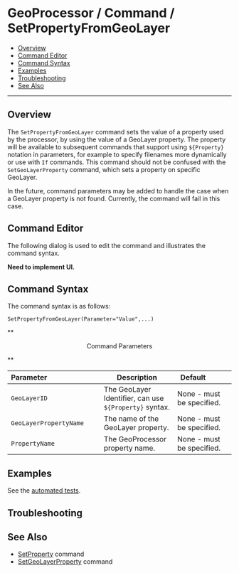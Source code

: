 # GeoProcessor / Command / SetPropertyFromGeoLayer #

* [Overview](#overview)
* [Command Editor](#command-editor)
* [Command Syntax](#command-syntax)
* [Examples](#examples)
* [Troubleshooting](#troubleshooting)
* [See Also](#see-also)

-------------------------

## Overview ##

The `SetPropertyFromGeoLayer` command sets the value of a property used by the processor,
by using the value of a GeoLayer property.
The property will be available to subsequent commands that support using `${Property}` notation in
parameters, for example to specify filenames more dynamically or use with `If` commands. This
command should not be confused with the `SetGeoLayerProperty` command, which sets a
property on specific GeoLayer.

In the future, command parameters may be added to handle the case when a GeoLayer property is not found.
Currently, the command will fail in this case.

## Command Editor ##

The following dialog is used to edit the command and illustrates the command syntax.

**Need to implement UI.**

## Command Syntax ##

The command syntax is as follows:

```text
SetPropertyFromGeoLayer(Parameter="Value",...)
```
**<p style="text-align: center;">
Command Parameters
</p>**

| **Parameter**&nbsp;&nbsp;&nbsp;&nbsp;&nbsp;&nbsp;&nbsp;&nbsp;&nbsp;&nbsp;&nbsp;&nbsp;&nbsp;&nbsp;&nbsp;&nbsp;&nbsp;&nbsp;&nbsp;&nbsp;&nbsp;&nbsp;&nbsp;&nbsp;&nbsp;&nbsp; | **Description** | **Default**&nbsp;&nbsp;&nbsp;&nbsp;&nbsp;&nbsp;&nbsp;&nbsp;&nbsp;&nbsp; |
| -----------------------|--------------------------------------------------------|-------------------------- |
| `GeoLayerID`           | The GeoLayer Identifier, can use `${Property}` syntax. | None - must be specified. |
| `GeoLayerPropertyName` | The name of the GeoLayer property.                     | None - must be specified. |
| `PropertyName`         | The GeoProcessor property name.                        | None - must be specified. |

## Examples ##

See the [automated tests](https://github.com/OpenWaterFoundation/owf-app-geoprocessor-python-test/tree/master/test/commands/SetPropertyFromGeoLayer).

## Troubleshooting ##

## See Also ##

* [SetProperty](../SetProperty/SetProperty) command
* [SetGeoLayerProperty](../SetGeoLayerProperty/SetGeoLayerProperty) command
